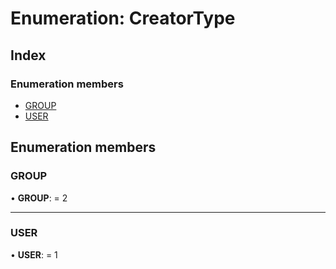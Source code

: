 
# Enumeration: CreatorType

## Index

### Enumeration members

* [GROUP](_util_constants_.creatortype.md#group)
* [USER](_util_constants_.creatortype.md#user)

## Enumeration members

### <a id="group" name="group"></a>  GROUP

• **GROUP**: = 2

___

### <a id="user" name="user"></a>  USER

• **USER**: = 1
